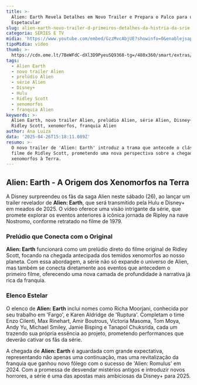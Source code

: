 ```yaml
---
title: >-
  Alien: Earth Revela Detalhes em Novo Trailer e Prepara o Palco para um Prequel
  Espetacular
slug: alien-earth-novo-trailer-d-primeiros-detalhes-da-histria-da-srie
categoria: SÉRIES E TV
midia: 'https://www.youtube.com/embed/GzzMvcAbjUE?showinfo=0&enablejsapi=1'
tipoMidia: video
thumb: >-
  https://cdn.ome.lt/7BeWFdC-dXl3D9PyeuSQ9368-tg=/480x360/smart/extras/conteudos/alienearth_e83BaCw.jpg
tags:
  - Alien Earth
  - novo trailer Alien
  - prelúdio Alien
  - série Alien
  - Disney+
  - Hulu
  - Ridley Scott
  - xenomorfos
  - franquia Alien
keywords: >-
  Alien Earth, novo trailer Alien, prelúdio Alien, série Alien, Disney+, Hulu,
  Ridley Scott, xenomorfos, franquia Alien
author: Ana Luiza
data: '2025-04-26T15:18:11.089Z'
resumo: >-
  O novo trailer de 'Alien: Earth' introduz a trama que antecede o clássico
  filme de Ridley Scott, prometendo uma nova perspectiva sobre a chegada dos
  xenomorfos à Terra.
---
```


## Alien: Earth - A Origem dos Xenomorfos na Terra

A Disney surpreendeu os fãs da saga Alien neste sábado (26), ao lançar um trailer revelador de **Alien: Earth**, que será transmitido pela Hulu e Disney+ em meados de 2025. O vídeo oferece uma visão intrigante da série, que promete explorar os eventos anteriores à icônica jornada de Ripley na nave Nostromo, conforme retratado no filme de 1979.

### Prelúdio que Conecta com o Original

**Alien: Earth** funcionará como um prelúdio direto do filme original de Ridley Scott, focando na chegada antecipada dos temidos xenomorfos ao nosso planeta. Com essa abordagem, a série não só expande o universo de Alien, mas também se conecta diretamente aos eventos que antecedem o primeiro filme, oferecendo uma nova camada de profundidade à narrativa já rica da franquia.

### Elenco Estelar

O elenco de **Alien: Earth** inclui nomes como Richa Moorjani, conhecida por seu trabalho em 'Fargo', e Karen Aldridge de 'Ruptura'. Completam o time Enzo Cilenti, Max Rinehart, Amir Boutrous, Victoria Masoma, Tom Moya, Andy Yu, Michael Smiley, Jamie Bisping e Tanapol Chuksrida, cada um trazendo sua própria essência ao projeto, prometendo performances que deverão cativar os fãs da série.

A chegada de **Alien: Earth** é aguardada com grande expectativa, representando não apenas uma continuação, mas uma revitalização da franquia que ganhou novo fôlego com o sucesso de 'Alien: Romulus' em 2024. Com a promessa de desvendar mistérios antigos e introduzir novos horrores, a série é uma das apostas mais ambiciosas da Disney+ para 2025.
